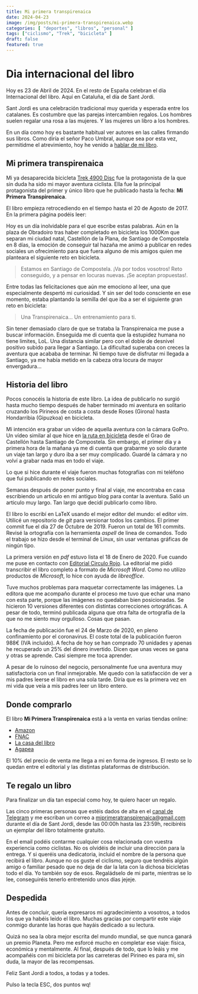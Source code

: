 ```yaml
---
title: Mi primera transpirenaica
date: 2024-04-23
image: /img/posts/mi-primera-transpirenaica.webp
categories: [ "deportes", "libros", "personal" ]
tags: ["ciclismo", "Trek", "bicicleta" ]
draft: false
featured: true
---
```


# Dia internacional del libro

Hoy es 23 de Abril de 2024. En el resto de España celebran el día Internacional del libro. Aquí en Cataluña, el día de Sant Jordi.

Sant Jordi es una celebración tradicional muy querida y esperada entre los catalanes. Es costumbre que las parejas intercambien regalos. Los hombres suelen regalar una rosa a las mujeres. Y las mujeres un libro a los hombres.

En un día como hoy es bastante habitual ver autores en las calles firmando sus libros. Como diría el señor Paco Umbral, aunque sea por esta vez, permitidme el atrevimiento, hoy he venido a [hablar de mi libro](https://www.youtube.com/watch?v=sNzRiKoIMFk&ab_channel=Bartman).

## Mi primera transpirenaica

Mi ya desaparecida bicicleta [Trek 4900 Disc](/post/2024/trek-4900-disc) fue la protagonista de la que sin duda ha sido mi mayor aventura ciclista. Ella fue la principal protagonista del primer y único libro que he publicado hasta la fecha: **Mi Primera Transpirenaica**.

El libro empieza retrocediendo en el tiempo hasta el 20 de Agosto de 2017. En la primera página podéis leer:

Hoy es un día inolvidable para el que escribe estas palabras. Aún en la plaza de Obradoiro tras haber completado en bicicleta los 1000Km que separan mi ciudad natal, Castellón de la Plana, de Santiago de Compostela en 8 días, la emoción de conseguir tal hazaña me animó a publicar en redes sociales un ofrecimiento para que fuera alguno de mis amigos quien me planteara el siguiente reto en bicicleta.

> Estamos en Santiago de Compostela. ¡Va por todos vosotros! Reto conseguido, y a pensar en locuras nuevas. ¡Se aceptan propuestas!.

Entre todas las felicitaciones que aún me emociono al leer, una que especialmente despertó mi curiosidad. Y sin ser del todo consciente en ese momento, estaba plantando la semilla del que iba a ser el siguiente gran reto en bicicleta:

> Una Transpirenaica... Un entrenamiento para ti.

Sin tener demasiado claro de que se trataba la Transpirenaica me puse a buscar información. Enseguida me di cuenta que la estupidez humana no tiene limites, LoL. Una distancia similar pero con el doble de desnivel positivo subido para llegar a Santiago. La dificultad superaba con creces la aventura que acababa de terminar. Ni tiempo tuve de disfrutar mi llegada a Santiago, ya me había metido en la cabeza otra locura de mayor envergadura...

## Historia del libro

Pocos conocéis la historia de este libro. La idea de publicarlo no surgió hasta mucho tiempo después de haber terminado mi aventura en solitario cruzando los Pirineos de costa a costa desde Roses (Girona) hasta Hondarribia (Gipuzkoa) en bicicleta.

Mi intención era grabar un vídeo de aquella aventura con la cámara GoPro. Un vídeo similar al que hice en [la ruta en bicicleta](https://www.youtube.com/watch?v=hwwyvv8gt6Q) desde el Grao de Castellón hasta Santiago de Compostela. Sin embargo, el primer día y a primera hora de la mañana ya me di cuenta que grabarme yo solo durante un viaje tan largo y duro iba a ser muy complicado. Guardé la cámara y no volví a grabar nada mas en todo el viaje.

Lo que si hice durante el viaje fueron muchas fotografías con mi teléfono que fui publicando en redes sociales.

Semanas después de poner punto y final al viaje, me encontraba en casa escribiendo un articulo en mi antiguo blog para contar la aventura. Salió un articulo muy largo. Tan largo que decidí publicarlo como libro.

El libro lo escribí en LaTeX usando el mejor editor del mundo: el editor *vim*. Utilicé un repositorio de *git* para versionar todos los cambios. El primer commit fue el día 27 de Octubre de 2019. Fueron un total de 161 commits. Revisé la ortografía con la herramienta *aspell* de linea de comandos. Todo el trabajo se hizo desde el terminal de Linux, sin usar ventanas gráficas de ningún tipo.

La primera versión en *pdf* estuvo lista el 18 de Enero de 2020. Fue cuando me puse en contacto con [Editorial Circulo Rojo](https://editorialcirculorojo.com/). La editorial me pidió transcribir el libro completo a formato de *Microsoft Word*. Como no utilizo productos de *Microsoft*, lo hice con ayuda de *libreoffice*.

Tuve muchos problemas para maquetar correctamente las imágenes. La editora que me acompaño durante el proceso me tuvo que echar una mano con esta parte, porque las imágenes no quedaban bien posicionadas. Se hicieron 10 versiones diferentes con distintas correcciones ortográficas. A pesar de todo, terminó publicada alguna que otra falta de ortografía de la que no me siento muy orgulloso. Cosas que pasan.

La fecha de publicación fue el 24 de Marzo de 2020, en pleno confinamiento por el coronavirus. El coste total de la publicación fueron 988€ (IVA incluido). A fecha de hoy se han comprado 70 unidades y apenas he recuperado un 25% del dinero invertido. Dicen que unas veces se gana y otras se aprende. Casi siempre me toca aprender.

A pesar de lo ruinoso del negocio, personalmente fue una aventura muy satisfactoria con un final inmejorable. Me quedo con la satisfacción de ver a mis padres leerse el libro en una sola tarde. Diría que es la primera vez en mi vida que veía a mis padres leer un libro entero.

## Donde comprarlo

El libro **Mi Primera Transpirenaica** está a la venta en varias tiendas online:

- [Amazon](https://www.amazon.es/primera-transpirenaica-%C3%81ngel-Iv%C3%A1n-Castell/dp/8413500710)
- [FNAC](https://www.fnac.es/a7535438/Mi-primera-transpirenaica)
- [La casa del libro](https://www.casadellibro.com/libro-mi-primera-transpirenaica/9788413500713/11505135)
- [Agapea](https://www.agapea.com/angel-Ivan-Castell-Rovira/Mi-primera-transpirenaica-9788413500713-i.htm)

El 10% del precio de venta me llega a mi en forma de ingresos. El resto se lo quedan entre el editorial y las distintas plataformas de distribución.

## Te regalo un libro

Para finalizar un día tan especial como hoy, te quiero hacer un regalo.

Las cinco primeras personas que estéis dados de alta en el [canal de Telegram](https://t.me/lateclaescape) y me escriban un correo a miprimeratranspirenaica@gmail.com durante el día de Sant Jordi, desde las 00:00h hasta las 23:59h, recibiréis un ejemplar del libro totalmente gratuito.

En el email podéis contarme cualquier cosa relacionada con vuestra experiencia como ciclistas. No os olvidéis de incluir una dirección para la entrega. Y si queréis una dedicatoria, incluid el nombre de la persona que recibirá el libro. Aunque no os guste el ciclismo, seguro que tendréis algún amigo o familiar pesado que no deja de dar la lata con la dichosa bicicletas todo el día. Yo también soy de esos. Regaládselo de mi parte, mientras se lo lee, conseguiréis tenerlo entretenido unos días jejeje.

## Despedida

Antes de concluir, quería expresaros mi agradecimiento a vosotros, a todos los que ya habéis leído el libro. Muchas gracias por compartir este viaje conmigo durante las horas que hayáis dedicado a su lectura.

Quizá no sea la obra mejor escrita del mundo mundial, se que nunca ganará un premio Planeta. Pero me esforcé mucho en completar ese viaje: física, económica y mentalmente. Al final, después de todo, que lo leáis y me acompañéis con mi bicicleta por las carreteras del Pirineo es para mi, sin duda, la mayor de las recompensas.

Feliz Sant Jordi a todos, a todas y a todes.

Pulso la tecla ESC, dos puntos wq!
